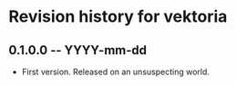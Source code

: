 # Revision history for vektoria

## 0.1.0.0 -- YYYY-mm-dd

* First version. Released on an unsuspecting world.
